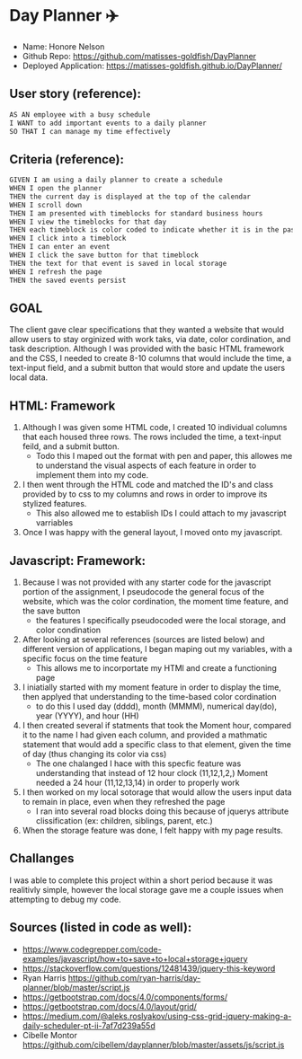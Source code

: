 # Day Planner ✈️
* Name: Honore Nelson
* Github Repo: https://github.com/matisses-goldfish/DayPlanner
* Deployed Application: https://matisses-goldfish.github.io/DayPlanner/

## User story (reference):
```md
AS AN employee with a busy schedule
I WANT to add important events to a daily planner
SO THAT I can manage my time effectively
```

## Criteria (reference):
```md
GIVEN I am using a daily planner to create a schedule
WHEN I open the planner
THEN the current day is displayed at the top of the calendar
WHEN I scroll down
THEN I am presented with timeblocks for standard business hours
WHEN I view the timeblocks for that day
THEN each timeblock is color coded to indicate whether it is in the past, present, or future
WHEN I click into a timeblock
THEN I can enter an event
WHEN I click the save button for that timeblock
THEN the text for that event is saved in local storage
WHEN I refresh the page
THEN the saved events persist
```

## GOAL
The client gave clear specifications that they wanted a website that would allow users to stay orginized with work taks, via date, color cordination, and task description. Although I was provided with the basic HTML framework and the CSS, I needed to create 8-10 columns that would include the time, a text-input field, and a submit button that would store and update the users local data. 


## HTML: Framework
1. Although I was given some HTML code, I created 10 individual columns that each housed three rows. The rows included the time, a text-input feild, and a submit button. 
    * Todo this I maped out the format with pen and paper, this allowes me to understand the visual aspects of each feature in order to implement them into my code. 
2. I then went through the HTML code and matched the ID's and class provided by to css to my columns and rows in order to improve its stylized features. 
    * This also allowed me to establish IDs I could attach to my javascript varriables 
3. Once I was happy with the general layout, I moved onto my javascript. 


## Javascript: Framework:
1. Because I was not provided with any starter code for the javascript portion of the assignment, I pseudocode the general focus of the website, which was the color cordination, the moment time feature, and the save button 
    * the features I specifically pseudocoded were the local storage, and color condination
2. After looking at several references (sources are listed below) and different version of applications, I began maping out my variables, with a specific focus on the time feature
    * This allows me to incorportate my HTMl and create a functioning page 
3. I iniatially started with my moment feature in order to display the time, then applyed that understanding to the time-based color cordination
    * to do this I used day (dddd), month (MMMM), numerical day(do), year (YYYY), and hour (HH)
4. I then created several if statments that took the Moment hour, compared it to the name I had given each column, and provided a mathmatic statement that would add a specific class to that element, given the time of day (thus changing its color via css)
    * The one chalanged I hace with this specfic feature was understanding that instead of 12 hour clock (11,12,1,2,) Moment needed a 24 hour (11,12,13,14) in order to properly work
5. I then worked on my local sotorage that would allow the users input data to remain in place, even when they refreshed the page
    * I ran into several road blocks doing this because of jquerys attribute clissification (ex: children, siblings, parent, etc.) 
6. When the storage feature was done, I felt happy with my page results. 

## Challanges 
 I was able to complete this project within a short period because it was realitivly simple, however the local storage gave me a couple issues when attempting to debug my code. 

## Sources (listed in code as well):
* https://www.codegrepper.com/code-examples/javascript/how+to+save+to+local+storage+jquery
* https://stackoverflow.com/questions/12481439/jquery-this-keyword
* Ryan Harris https://github.com/ryan-harris/day-planner/blob/master/script.js
* https://getbootstrap.com/docs/4.0/components/forms/
* https://getbootstrap.com/docs/4.0/layout/grid/
* https://medium.com/@aleks.roslyakov/using-css-grid-jquery-making-a-daily-scheduler-pt-ii-7af7d239a55d
* Cibelle Montor https://github.com/cibellem/dayplanner/blob/master/assets/js/script.js
